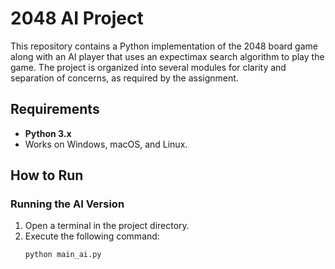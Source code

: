 # 2048 AI Project

This repository contains a Python implementation of the 2048 board game along with an AI player that uses an expectimax search algorithm to play the game. The project is organized into several modules for clarity and separation of concerns, as required by the assignment.

## Requirements

- **Python 3.x**  
- Works on Windows, macOS, and Linux. 

## How to Run

### Running the AI Version

1. Open a terminal in the project directory.
2. Execute the following command:
   ```bash
   python main_ai.py